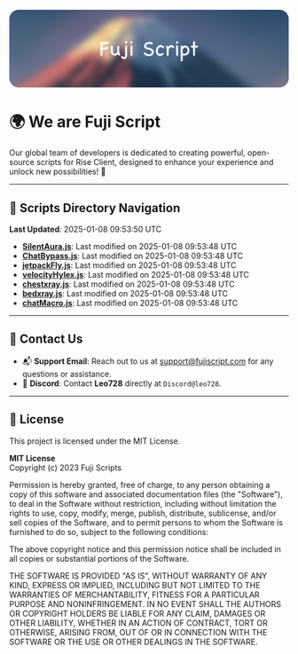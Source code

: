 ![Banner](.github/b.webp)

# 🌍 **We are Fuji Script**

Our global team of developers is dedicated to creating powerful, open-source scripts for Rise Client, designed to enhance your experience and unlock new possibilities! 🌟

---
<!-- SCRIPTS_NAVIGATION_START -->
## 📂 **Scripts Directory Navigation**

**Last Updated**: 2025-01-08 09:53:50 UTC

- **[SilentAura.js](scripts/SilentAura.js)**: Last modified on 2025-01-08 09:53:48 UTC
- **[ChatBypass.js](scripts/ChatBypass.js)**: Last modified on 2025-01-08 09:53:48 UTC
- **[jetpackFly.js](scripts/jetpackFly.js)**: Last modified on 2025-01-08 09:53:48 UTC
- **[velocityHylex.js](scripts/velocityHylex.js)**: Last modified on 2025-01-08 09:53:48 UTC
- **[chestxray.js](scripts/chestxray.js)**: Last modified on 2025-01-08 09:53:48 UTC
- **[bedxray.js](scripts/bedxray.js)**: Last modified on 2025-01-08 09:53:48 UTC
- **[chatMacro.js](scripts/chatMacro.js)**: Last modified on 2025-01-08 09:53:48 UTC

<!-- SCRIPTS_NAVIGATION_END -->

---

## 💬 **Contact Us**  
- 📬 **Support Email**: Reach out to us at [support@fujiscript.com](mailto:support@fujiscript.com) for any questions or assistance.  
- 💬 **Discord**: Contact **Leo728** directly at `Discord@leo728`.

---

## 📜 **License**

This project is licensed under the MIT License.  

**MIT License**  
Copyright (c) 2023 Fuji Scripts  

Permission is hereby granted, free of charge, to any person obtaining a copy of this software and associated documentation files (the "Software"), to deal in the Software without restriction, including without limitation the rights to use, copy, modify, merge, publish, distribute, sublicense, and/or sell copies of the Software, and to permit persons to whom the Software is furnished to do so, subject to the following conditions:  

The above copyright notice and this permission notice shall be included in all copies or substantial portions of the Software.  

THE SOFTWARE IS PROVIDED "AS IS", WITHOUT WARRANTY OF ANY KIND, EXPRESS OR IMPLIED, INCLUDING BUT NOT LIMITED TO THE WARRANTIES OF MERCHANTABILITY, FITNESS FOR A PARTICULAR PURPOSE AND NONINFRINGEMENT. IN NO EVENT SHALL THE AUTHORS OR COPYRIGHT HOLDERS BE LIABLE FOR ANY CLAIM, DAMAGES OR OTHER LIABILITY, WHETHER IN AN ACTION OF CONTRACT, TORT OR OTHERWISE, ARISING FROM, OUT OF OR IN CONNECTION WITH THE SOFTWARE OR THE USE OR OTHER DEALINGS IN THE SOFTWARE.  
